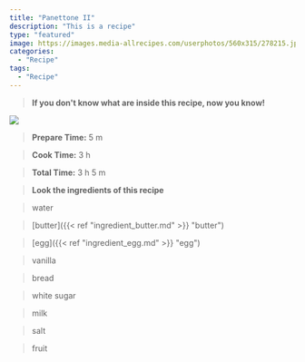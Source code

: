 ```yaml
---
title: "Panettone II"
description: "This is a recipe"
type: "featured"
image: https://images.media-allrecipes.com/userphotos/560x315/278215.jpg
categories: 
  - "Recipe"
tags: 
  - "Recipe"
---
```



>**If you don't know what are inside this recipe, now you know!**

![](../images/Recipes-Banner.jpg)
> **Prepare Time:** 5 m


> **Cook Time:** 3 h


> **Total Time:** 3 h 5 m

> **Look the ingredients of this recipe**

> water

> [butter]({{< ref "ingredient_butter.md" >}} "butter")

> [egg]({{< ref "ingredient_egg.md" >}} "egg")

> vanilla

> bread

> white sugar

> milk

> salt

> fruit

